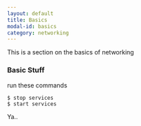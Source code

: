 ```yaml
---
layout: default
title: Basics
modal-id: basics
category: networking
---
```

This is a section on the basics of networking

### Basic Stuff
run these commands
```
$ stop services
$ start services
```

Ya..

